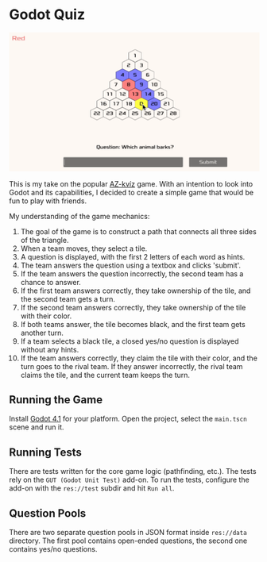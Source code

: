 
# Godot Quiz

![Gameplay](docs/gameplay.gif)

This is my take on the popular [AZ-kvíz](https://cs.wikipedia.org/wiki/AZ-kv%C3%ADz) game.
With an intention to look into Godot and its capabilities, I decided to create a simple game that would be fun to play with friends.

My understanding of the game mechanics:

1. The goal of the game is to construct a path that connects all three sides of the triangle.
1. When a team moves, they select a tile.
1. A question is displayed, with the first 2 letters of each word as hints.
1. The team answers the question using a textbox and clicks 'submit'.
1. If the team answers the question incorrectly, the second team has a chance to answer.
1. If the first team answers correctly, they take ownership of the tile, and the second team gets a turn.
1. If the second team answers correctly, they take ownership of the tile with their color.
1. If both teams answer, the tile becomes black, and the first team gets another turn.
1. If a team selects a black tile, a closed yes/no question is displayed without any hints.
1. If the team answers correctly, they claim the tile with their color, and the turn goes to the rival team. If they answer incorrectly, the rival team claims the tile, and the current team keeps the turn.

## Running the Game

Install [Godot 4.1](https://godotengine.org/) for your platform. Open the project, select the `main.tscn` scene and run it.

## Running Tests

There are tests written for the core game logic (pathfinding, etc.). The tests rely on the `GUT (Godot Unit Test)` add-on. To run the tests, configure the add-on with the `res://test` subdir and hit `Run all`.
## Question Pools

There are two separate question pools in JSON format inside `res://data` directory. The first pool contains open-ended questions, the second one contains yes/no questions.
